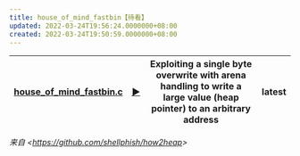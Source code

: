 ```yaml
---
title: house_of_mind_fastbin【待看】
updated: 2022-03-24T19:56:24.0000000+08:00
created: 2022-03-24T19:50:59.0000000+08:00
---
```


| [house_of_mind_fastbin.c](https://github.com/shellphish/how2heap/blob/master/glibc_2.23/house_of_mind_fastbin.c) | [▶️](https://wargames.ret2.systems/level/how2heap_house_of_mind_fastbin_2.34) | Exploiting a single byte overwrite with arena handling to write a large value (heap pointer) to an arbitrary address | latest |
|------------------------------------------------------------------------------------------------------------------|-------------------------------------------------------------------------------|----------------------------------------------------------------------------------------------------------------------|--------|

*来自 \<<https://github.com/shellphish/how2heap>\>*

